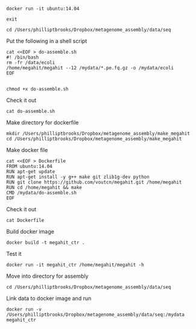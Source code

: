 	docker run -it ubuntu:14.04

	exit

	cd /Users/philliptbrooks/Dropbox/metagenome_assembly/data/seq
	
Put the following in a shell script 

	cat <<EOF > do-assemble.sh
	#! /bin/bash
	rm -fr /data/ecoli
	/home/megahit/megahit --12 /mydata/*.pe.fq.gz -o /mydata/ecoli 
	EOF
	

	chmod +x do-assemble.sh
	

Check it out 

	cat do-assemble.sh
	

Make directory for dockerfile 

	mkdir /Users/philliptbrooks/Dropbox/metagenome_assembly/make_megahit
	cd /Users/philliptbrooks/Dropbox/metagenome_assembly/make_megahit
	
Make docker file 

	cat <<EOF > Dockerfile
	FROM ubuntu:14.04
	RUN apt-get update
	RUN apt-get install -y g++ make git zlib1g-dev python
	RUN git clone https://github.com/voutcn/megahit.git /home/megahit
	RUN cd /home/megahit && make
	CMD /mydata/do-assemble.sh
	EOF

Check it out 

	cat Dockerfile

Build docker image 

	docker build -t megahit_ctr .

Test it 

	docker run -it megahit_ctr /home/megahit/megahit -h 
	
Move into directory for assembly
	
	cd /Users/philliptbrooks/Dropbox/metagenome_assembly/data/seq

Link data to docker image and run 

	docker run -v /Users/philliptbrooks/Dropbox/metagenome_assembly/data/seq:/mydata megahit_ctr

